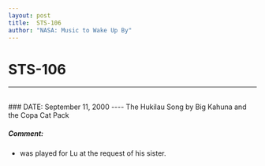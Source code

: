 ```yaml
---
layout: post
title:  STS-106
author: "NASA: Music to Wake Up By"
---
```


# STS-106
----
<br/>
### DATE: September 11, 2000
----
The Hukilau Song by Big Kahuna and the Copa Cat Pack

##### Comment:
* was played for Lu at the request of his sister.

